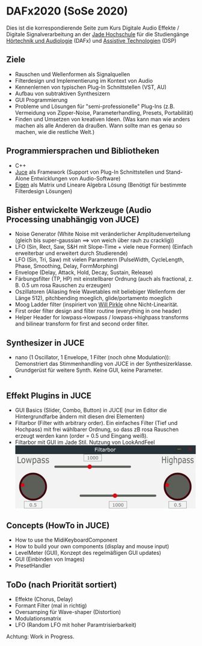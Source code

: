 # DAFx2020 (SoSe 2020)

Dies ist die korrespondierende Seite zum Kurs Digitale Audio Effekte / Digitale Signalverarbeitung an der [Jade Hochschule](https://www.jade-hs.de/) für die Studiengänge [Hörtechnik und Audiologie](https://www.jade-hs.de/tgm/studium/ha/) (DAFx) und [Assistive Technologien](https://www.jade-hs.de/tgm/studium/at/) (DSP)

## Ziele

* Rauschen und Wellenformen als Signalquellen
* Filterdesign und Implementierung im Kontext von Audio
* Kennenlernen von typischen Plug-In Schnittstellen (VST, AU)
* Aufbau von subtraktiven Synthesizern
* GUI Programmierung
* Probleme und Lösungen für "semi-professionelle" Plug-Ins (z.B. Vermeidung von Zipper-Noise, Parameterhandling, Presets, Portabilität)
* Finden und Umsetzen von kreativen Ideen. (Was kann man wie anders machen als alle Anderen da draußen. Wann sollte man es genau so machen, wie die restliche Welt.)

## Programmiersprachen und Bibliotheken

* C++
* [Juce](https://juce.com/) als Framework (Support von Plug-In Schnittstellen und Stand-Alone Entwicklungen von Audio-Software)
* [Eigen](http://eigen.tuxfamily.org/) als Matrix und Lineare Algebra Lösung (Benötigt für bestimmte Filterdesign Lösungen)

## Bisher entwickelte Werkzeuge (Audio Processing unabhängig von JUCE)

* Noise Generator (White Noise mit veränderlicher Amplitudenverteilung (gleich bis super-gaussian ==> von weich über rauh zu cracklig))
* LFO (Sin, Rect, Saw, S&H mit Slope-Time + viele neue Formen) (Einfach erweiterbar und erweitert durch Studierende)
* LFO (Sin, Tri, Saw) mit vielen Parametern (PulseWidth, CycleLength, Phase, Smoothing, Delay, FormMorphing)
* Envelope (Delay, Attack, Hold, Decay, Sustain, Release)
* Färbungsfilter (TP, HP) mit einstellbarer Ordnung (auch als fractional, z. B. 0.5 um rosa Rauschen zu erzeugen)
* Oszillatoren (Aliasing freie Wavetables mit beliebiger Wellenform der Länge 512), pitchbending moeglich, glide/portamento moeglich
* Moog Ladder filter (inspiriert von [Will Pirkle](https://www.willpirkle.com/) ohne Nicht-Linearität.
* First order filter design and filter routine (everything in one header)
* Helper Header for lowpass->lowpass / lowpass->highpass transforms and bilinear transform for first and second order filter.

## Synthesizer in JUCE

* nano (1 Oscillator, 1 Envelope, 1 Filter (noch ohne Modulation)): Demonstriert das Stimmenhandling von JUCE in der Synthesizerklasse. Grundgerüst für weitere Synth. Keine GUI, keine Parameter.
* 

## Effekt Plugins in JUCE

* GUI Basics (Slider, Combo, Button) in JUCE (nur im Editor die Hintergrundfarbe ändern mit diesen drei Elementen)
* Filtarbor (Filter with arbitrary order).  Ein einfaches Filter (Tief und Hochpass) mit frei wählbarer Ordnung, so dass zB rosa Rauschen erzeugt werden kann (order = 0.5 und Eingang weiß).  
* Filtarbor mit GUI im Jade Stil. Nutzung von LookAndFeel ![FiltarborMitGUI](/img/FiltarborJadeGui.jpg)

## Concepts (HowTo in JUCE)
* How to use the MidiKeyboardComponent
* How to build your own components (display and mouse input)
* LevelMeter (GUI), Konzept des regelmäßigen GUI updates)
* GUI (Einbinden von Images)
* PresetHandler

## ToDo (nach Priorität sortiert)

* Effekte (Chorus, Delay)
* Formant Filter (mal in richtig)
* Oversamping für Wave-shaper (Distortion)
* Modulationsmatrix
* LFO (Random LFO mit hoher Paramtrisierbarkeit)

Achtung: Work in Progress.
